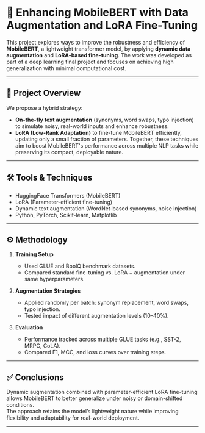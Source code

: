 # 🤖 Enhancing MobileBERT with Data Augmentation and LoRA Fine-Tuning

This project explores ways to improve the robustness and efficiency of **MobileBERT**, a lightweight transformer model, by applying **dynamic data augmentation** and **LoRA-based fine-tuning**.
The work was developed as part of a deep learning final project and focuses on achieving high generalization with minimal computational cost.

---
## 📌 Project Overview
We propose a hybrid strategy:
- **On-the-fly text augmentation** (synonyms, word swaps, typo injection) to simulate noisy, real-world inputs and enhance robustness.
- **LoRA (Low-Rank Adaptation)** to fine-tune MobileBERT efficiently, updating only a small fraction of parameters.
Together, these techniques aim to boost MobileBERT's performance across multiple NLP tasks while preserving its compact, deployable nature.
---
## 🛠️ Tools & Techniques
- HuggingFace Transformers (MobileBERT)
- LoRA (Parameter-efficient fine-tuning)
- Dynamic text augmentation (WordNet-based synonyms, noise injection)
- Python, PyTorch, Scikit-learn, Matplotlib

---
## ⚙️ Methodology

1. **Training Setup**
   - Used GLUE and BoolQ benchmark datasets.
   - Compared standard fine-tuning vs. LoRA + augmentation under same hyperparameters.

2. **Augmentation Strategies**
   - Applied randomly per batch: synonym replacement, word swaps, typo injection.
   - Tested impact of different augmentation levels (10–40%).

3. **Evaluation**
   - Performance tracked across multiple GLUE tasks (e.g., SST-2, MRPC, CoLA).
   - Compared F1, MCC, and loss curves over training steps.
---
## ✅ Conclusions

Dynamic augmentation combined with parameter-efficient LoRA fine-tuning allows MobileBERT to better generalize under noisy or domain-shifted conditions.  
The approach retains the model’s lightweight nature while improving flexibility and adaptability for real-world deployment.

---

